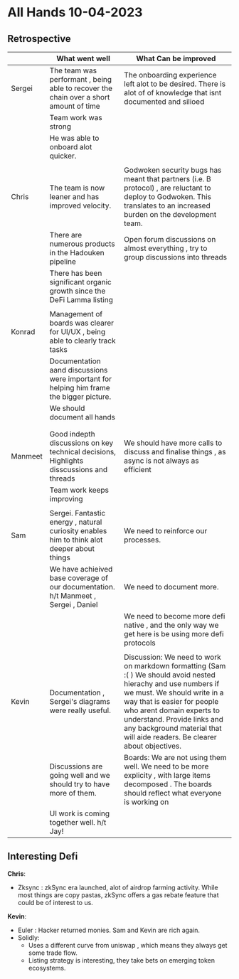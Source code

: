 # All Hands 10-04-2023

## Retrospective

|         | **What went well**                                                                             | **What Can be improved**                                                                                                                                                                                                                                                                                               |
| ------- | ------------------------------------------------------------------------------------------ | ------------------------------------------------------------------------------------------------------------------------------------------------------------------------------------------------------------------------------------------------------------------------------------------------------------------ |
| Sergei  | The team was performant , being able to recover the chain over a short amount of time      | The onboarding experience left alot to be desired. There is alot of of knowledge that isnt documented and silioed                                                                                                                                                                                                  |
|         | Team work was strong                                                                       |                                                                                                                                                                                                                                                                                                                    |
|         | He was able to onboard alot quicker.                                                       |                                                                                                                                                                                                                                                                                                                    |
|         |                                                                                            |                                                                                                                                                                                                                                                                                                                    |
| Chris   | The team is now leaner and has improved velocity.                                          | Godwoken security bugs has meant that partners (i.e. B protocol) , are reluctant to deploy to Godwoken. This translates to an increased burden on the development team.                                                                                                                                            |
|         | There are numerous products in the Hadouken pipeline                                       | Open forum discussions on almost everything , try to group discussions into threads                                                                                                                                                                                                                                |
|         | There has been significant organic growth since the DeFi Lamma listing                     |                                                                                                                                                                                                                                                                                                                    |
|         |                                                                                            |                                                                                                                                                                                                                                                                                                                    |
| Konrad  | Management of boards was clearer for UI/UX , being able to clearly track tasks             |                                                                                                                                                                                                                                                                                                                    |
|         | Documentation aand discussions were important for helping him frame the bigger picture.    |                                                                                                                                                                                                                                                                                                                    |
|         | We should document all hands                                                               |                                                                                                                                                                                                                                                                                                                    |
|         |                                                                                            |                                                                                                                                                                                                                                                                                                                    |
|         |                                                                                            |                                                                                                                                                                                                                                                                                                                    |
| Manmeet | Good indepth discussions on key technical decisions, Highlights disscussions and threads   | We should have more calls to discuss and finalise things , as async is not always as efficient                                                                                                                                                                                                                     |
|         | Team work keeps improving                                                                  |                                                                                                                                                                                                                                                                                                                    |
|         |                                                                                            |                                                                                                                                                                                                                                                                                                                    |
| Sam     | Sergei. Fantastic energy , natural curiosity enables him to think alot deeper about things | We need to reinforce our processes.                                                                                                                                                                                                                                                                                |
|         | We have achieived base coverage of our documentation. h/t Manmeet , Sergei , Daniel        | We need to document more.                                                                                                                                                                                                                                                                                          |
|         |                                                                                            | We need to become more defi native , and the only way we get here is be using more defi protocols                                                                                                                                                                                                                  |
|         |                                                                                            |                                                                                                                                                                                                                                                                                                                    |
| Kevin   | Documentation , Sergei's diagrams were really useful.                                      | Discussion: We need to work on markdown formatting (Sam :( ) We should avoid nested hierachy and use numbers if we must. We should write in a way that is easier for people who arent domain experts to understand. Provide links and any background material that will aide readers. Be clearer about objectives. |
|         | Discussions are going well and we should try to have more of them.                         | Boards: We are not using them well. We need to be more explicity , with large items decomposed . The boards should reflect what everyone is working on                                                                                                                                                             |
|         | UI work is coming together well. h/t Jay!                                                  |

## Interesting Defi

**Chris**:

- Zksync : zkSync era launched, alot of airdrop farming activity. While most things are copy pastas, zkSync offers a gas rebate feature that could be of interest to us.

**Kevin**:

- Euler : Hacker returned monies. Sam and Kevin are rich again.
- Solidly:
  - Uses a different curve from uniswap , which means they always get some trade flow.
  - Listing strategy is interesting, they take bets on emerging token ecosystems.
